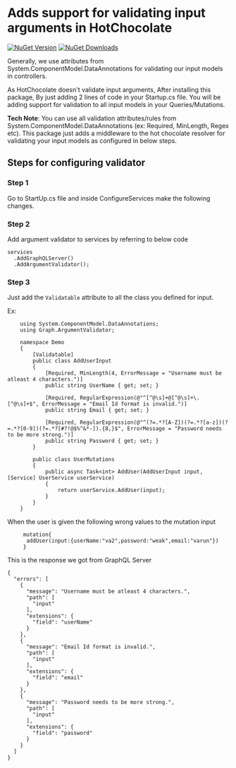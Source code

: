 # Adds support for validating input arguments in HotChocolate

<a href="https://www.nuget.org/packages/Graph.ArgumentValidator"><img alt="NuGet Version" src="https://img.shields.io/nuget/v/Graph.ArgumentValidator"></a>
<a href="https://www.nuget.org/packages/Graph.ArgumentValidator"><img alt="NuGet Downloads" src="https://img.shields.io/nuget/dt/Graph.ArgumentValidator"></a>

Generally, we use attributes from System.ComponentModel.DataAnnotations for validating our input models in controllers.

As HotChocolate doesn't validate input arguments, After installing this package, By just adding 2 lines of code in your Startup.cs file. You will be adding support for validation to all input models in your Queries/Mutations.

**Tech Note**: You can use all validation attributes/rules from System.ComponentModel.DataAnnotations (ex: Required, MinLength, Regex etc). This package just adds a middleware to the hot chocolate resolver for validating your input models as configured in below steps.


## Steps for configuring validator


### Step 1
Go to StartUp.cs file and inside ConfigureServices make the following changes.

### Step 2
Add argument validator to services by referring to below code
```
services
  .AddGraphQLServer()
  .AddArgumentValidator();
```


### Step 3
Just add the `Validatable` attribute to all the class you defined for input.

Ex:
```
    using System.ComponentModel.DataAnnotations;
    using Graph.ArgumentValidator;
    
    namespace Demo
    {
        [Validatable]
        public class AddUserInput
        {
            [Required, MinLength(4, ErrorMessage = "Username must be atleast 4 characters.")]
            public string UserName { get; set; }

            [Required, RegularExpression(@"^[^@\s]+@[^@\s]+\.[^@\s]+$", ErrorMessage = "Email Id format is invalid.")]
            public string Email { get; set; }

            [Required, RegularExpression(@"^(?=.*?[A-Z])(?=.*?[a-z])(?=.*?[0-9])(?=.*?[#?!@$%^&*-]).{8,}$", ErrorMessage = "Password needs to be more strong.")]
            public string Password { get; set; }
        }
        
        public class UserMutations
        {
            public async Task<int> AddUser(AddUserInput input, [Service] UserService userService)
            {
                return userService.AddUser(input);
            }
        }
    }
```


When the user is given the following wrong values to the mutation input
 ```
      mutation{
       addUser(input:{userName:"va2",password:"weak",email:"varun"})
      }
 ```
 
This is the response we got from GraphQL Server
```
{
  "errors": [
    {
      "message": "Username must be atleast 4 characters.",
      "path": [
        "input"
      ],
      "extensions": {
        "field": "userName"
      }
    },
    {
      "message": "Email Id format is invalid.",
      "path": [
        "input"
      ],
      "extensions": {
        "field": "email"
      }
    },
    {
      "message": "Password needs to be more strong.",
      "path": [
        "input"
      ],
      "extensions": {
        "field": "password"
      }
    }
  ]
}
```
